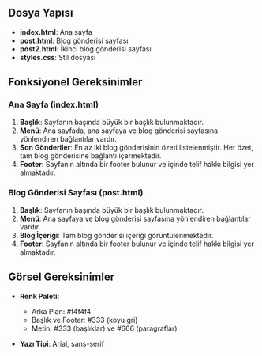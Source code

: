 
## Dosya Yapısı

- **index.html**: Ana sayfa
- **post.html**: Blog gönderisi sayfası
- **post2.html**: İkinci blog gönderisi sayfası
- **styles.css**: Stil dosyası


## Fonksiyonel Gereksinimler

### Ana Sayfa (index.html)

1. **Başlık**: Sayfanın başında büyük bir başlık bulunmaktadır.
2. **Menü**: Ana sayfada, ana sayfaya ve blog gönderisi sayfasına yönlendiren bağlantılar vardır.
3. **Son Gönderiler**: En az iki blog gönderisinin özeti listelenmiştir. Her özet, tam blog gönderisine bağlantı içermektedir.
4. **Footer**: Sayfanın altında bir footer bulunur ve içinde telif hakkı bilgisi yer almaktadır.

### Blog Gönderisi Sayfası (post.html)

1. **Başlık**: Sayfanın başında büyük bir başlık bulunmaktadır.
2. **Menü**: Ana sayfaya ve blog gönderisi sayfasına yönlendiren bağlantılar vardır.
3. **Blog İçeriği**: Tam blog gönderisi içeriği görüntülenmektedir.
4. **Footer**: Sayfanın altında bir footer bulunur ve içinde telif hakkı bilgisi yer almaktadır.

## Görsel Gereksinimler

- **Renk Paleti**:
  - Arka Plan: #f4f4f4
  - Başlık ve Footer: #333 (koyu gri)
  - Metin: #333 (başlıklar) ve #666 (paragraflar)

- **Yazı Tipi**: Arial, sans-serif




